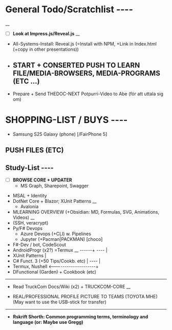 # General Todo/Scratchlist ----
__
- [ ] **Look at Impress.js/Reveal.js**  __
- All-Systems-Install: Reveal.js
  (=Install with NPM, +Link in Index.html (+copy in other presentations))

- ## **START + CONSERTED PUSH TO LEARN FILE/MEDIA-BROWSERS, MEDIA-PROGRAMS (ETC ...)**
- Prepare + Send THEDOC-NEXT Potpurri-Video to Abe (för att uttala sig om)

# SHOPPING-LIST / BUYS ----
- Samsung S25 Galaxy (phone) [/FairPhone 5]

## PUSH FILES (ETC)

## Study-List ----
- [ ] **BROWSE CORE + UPDATER**
  - MS Graph, Sharepoint,  Swagger
- MSAL + Identity
- DotNet Core + Blazor; XUnit Patterns  __
  - Avalonia
- MLEARNING OVERVIEW (+Obsidian: MD, Formulas, SVG, Animations, Videos)  __
- (SSH, veracrypt)
- Py/F# Devops
  - Azure Devops (+CLI) w. Pipelines
  - Jupyter (+Pacman|PACKMAN)  [choco]
- F#-Dev / bot, CodeScout
- AndroidProgr (x2?)  =Termux  __ ------+
----                                    |
- XUnit Patterns                        |
- C# Funct. 3 (+50 Tips/Cookb. etc)     |
----                                    |
- Termux,  Nushell <--------------------+
- DFunctional (Garden) + Cookbook (etc)
----

- Read TruckCom Docs/Wiki (x2) + TRUCKCOM-CORE  __
 
- REAL/PROFESSIONAL PROFILE PICTURE TO TEAMS (TOYOTA MHE)
  (May want to use the USB-stick for transfer)
----
- **Rskrift Shorth: Common programming terms, terminology and language (or: Maybe use Gregg)**
